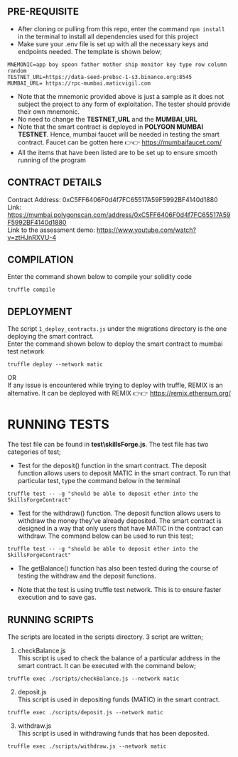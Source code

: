 ## PRE-REQUISITE
* After cloning or pulling from this repo, enter the command ```npm install ``` in the terminal to install all dependencies used for this project
* Make sure your .env file is set up with all the necessary keys and endpoints needed. The template is shown below;
```
MNEMONIC=app boy spoon father mother ship monitor key type row column random 
TESTNET_URL=https://data-seed-prebsc-1-s3.binance.org:8545
MUMBAI_URL= https://rpc-mumbai.maticvigil.com
```
* Note that the mnemonic provided above is just a sample as it does not subject the project to any form of exploitation. The tester should provide their own mnemonic.
* No need to change the **TESTNET_URL** and the **MUMBAI_URL**
* Note that the smart contract is deployed in **POLYGON MUMBAI TESTNET**. Hence, mumbai faucet will be needed in testing the smart contract. Faucet can be gotten here 👉👉 https://mumbaifaucet.com/
* All the items that have been listed are to be set up to ensure smooth running of the program

## CONTRACT DETAILS
Contract Address: 0xC5FF6406F0d4f7FC65517A59F5992BF4140d1880 <br/>
Link: https://mumbai.polygonscan.com/address/0xC5FF6406F0d4f7FC65517A59F5992BF4140d1880<br/>
Link to the assessment demo: https://www.youtube.com/watch?v=ztHJnRXVU-4


## COMPILATION
Enter the command shown below to compile your solidity code
```
truffle compile
```
## DEPLOYMENT
The script ```1_deploy_contracts.js``` under the migrations directory is the one deploying the smart contract.<br/> 
Enter the command shown below to deploy the smart contract to mumbai test network
```
truffle deploy --network matic
```
OR<br/>
If any issue is encountered while trying to deploy with truffle, REMIX is an alternative. It can be deployed with REMIX 👉👉 https://remix.ethereum.org/

# RUNNING TESTS
The test file can be found in **test\skillsForge.js**. The test file has two categories of test;
* Test for the deposit() function in the smart contract. The deposit function allows users to deposit MATIC in the smart contract. To run that particular test, type the command below in the terminal
```
truffle test -- -g "should be able to deposit ether into the SkillsForgeContract"
```

* Test for the withdraw() function. The deposit function allows users to withdraw the money they've already deposited. The smart contract is designed in a way that only users that have MATIC in the contract can withdraw. The command below can be used to run this test;
```
truffle test -- -g "should be able to deposit ether into the SkillsForgeContract"
```
   
* The getBalance() function has also been tested during the course of testing the withdraw and the deposit functions.

* Note that the test is using truffle test network. This is to ensure faster execution and to save gas. 

## RUNNING SCRIPTS

The scripts are located in the scripts directory. 3 script are written; <br/>
1. checkBalance.js <br/>
This script is used to check the balance of a particular address in the smart contract. It can be executed with the command below;
```
truffle exec ./scripts/checkBalance.js --network matic
```

2. deposit.js <br/>
This script is used in depositing funds (MATIC) in the smart contract.

```
truffle exec ./scripts/deposit.js --network matic
```


3. withdraw.js <br/>
This script is used in withdrawing funds that has been deposited.

```
truffle exec ./scripts/withdraw.js --network matic
```